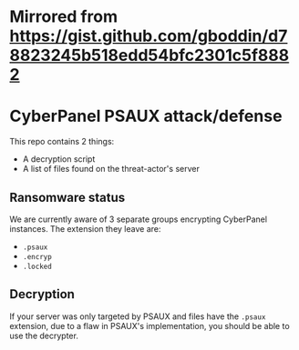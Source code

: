 # Mirrored from https://gist.github.com/gboddin/d78823245b518edd54bfc2301c5f8882

# CyberPanel PSAUX attack/defense

This repo contains 2 things:

- A decryption script
- A list of files found on the threat-actor's server

## Ransomware status

We are currently aware of 3 separate groups encrypting CyberPanel instances. The extension they leave are:

- `.psaux`
- `.encryp`
- `.locked`

## Decryption

If your server was only targeted by PSAUX and files have the `.psaux` extension, due to a flaw in PSAUX's implementation, you should be able to use the decrypter.

